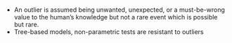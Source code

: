 #
* An outlier is assumed being unwanted, unexpected, or a must-be-wrong value to the human’s knowledge but not a rare event which is possible but rare.
* Tree-based models, non-parametric tests are resistant to outliers


